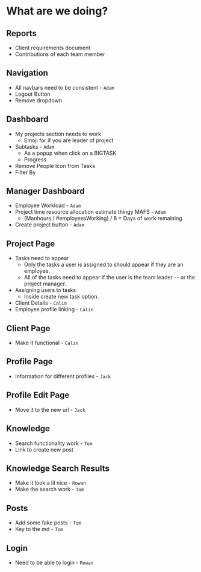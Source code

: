 # What are we doing?

## Reports

- Client requirements document
- Contributions of each team member

## Navigation
- All navbars need to be consistent - `Adam`
- Logout Button
- Remove dropdown

## Dashboard
- My projects section needs to work
  - Emoji for if you are leader of project
- Subtasks - `Adam`
  - As a popup when click on a BIGTASK
  - Progress
- Remove People Icon from Tasks
- Filter By

## Manager Dashboard
- Employee Workload - `Adam`
- Project time resource allocation estimate thingy MAFS - `Adam`
  - (Manhours / #employeesWorking) / 8 = Days of work remaining
- Create project button - `Adam`

## Project Page
- Tasks need to appear
  - Only the tasks a user is assigned to should appear if they are an employee.
  - All of the tasks need to appear if the user is the team leader -- or the project manager.
- Assigning users to tasks
  - Inside create new task option.
- Client Details - `Calin`
- Employee profile linking - `Calin`

## Client Page
- Make it functional - `Calin`

## Profile Page
- Information for different profiles - `Jack`

## Profile Edit Page
- Move it to the new url - `Jack`

## Knowledge
- Search functionality work - `Tom`
- Link to create new post

## Knowledge Search Results
- Make it look a lil nice - `Rowan`
- Make the search work - `Tom`

## Posts
  - Add some fake posts - `Tom`
  - Key to the md - `Tom`

## Login
  - Need to be able to login - `Rowan`
